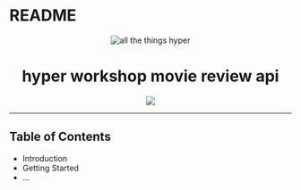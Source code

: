 # README

<div align="center">
  <img src="https://hyper.io/all.svg" alt="all the things hyper" />
</div>

<h1 align="center">
  hyper workshop movie review api
</h1>

<p align="center">
  <img src="https://github.com/hyper63/workshop-api/actions/workflows/test.yml/badge.svg" />
</p>

---

## Table of Contents

* Introduction
* Getting Started
* ...




